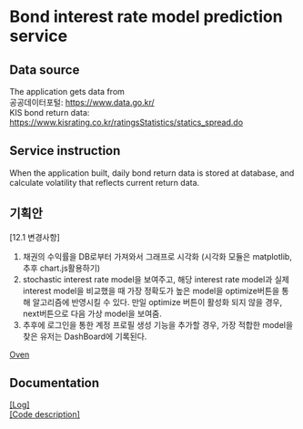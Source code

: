 # Bond interest rate model prediction service

## Data source
The application gets data from\
공공데이터포털: <https://www.data.go.kr/>\
KIS bond return data: <https://www.kisrating.co.kr/ratingsStatistics/statics_spread.do>

## Service instruction
When the application built, daily bond return data is stored at database, and calculate volatility that reflects current return data.

## 기획안
[12.1 변경사항]
1. 채권의 수익률을 DB로부터 가져와서 그래프로 시각화 (시각화 모듈은 matplotlib, 추후 chart.js활용하기)
2. stochastic interest rate model을 보여주고, 해당 interest rate model과 실제 interest model을 비교했을 때 가장 정확도가 높은 
model을 optimize버튼을 통해 알고리즘에 반영시킬 수 있다. 만일 optimize 버튼이 활성화 되지 않을 경우, next버튼으로 
다음 가상 model을 보여줌.
3. 추후에 로그인을 통한 계정 프로필 생성 기능을 추가할 경우, 가장 적합한 model을 찾은 유저는 DashBoard에 기록된다.
   
[Oven](https://ovenapp.io/project/o8vtYBpYjX62sAiaNdtnWeLpGQoTB89X#k9II6)

## Documentation
<a href="doc/log.md">[Log]</a>   
<a href="doc/code.md">[Code description]</a>   
